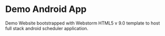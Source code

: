 # Demo Android App

Demo Website bootstrapped with Webstorm HTML5 v 9.0 template to host full stack android scheduler application. 
